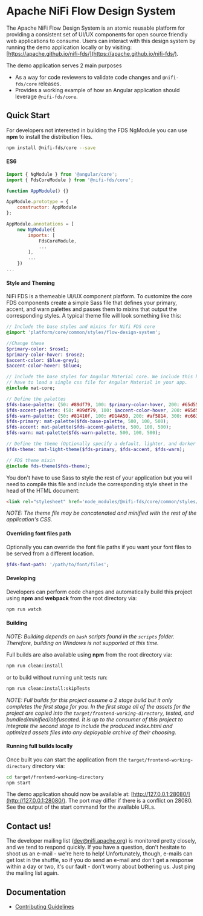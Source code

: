 # Apache NiFi Flow Design System

The Apache NiFi Flow Design System is an atomic reusable platform for providing a consistent set of UI/UX components for open source friendly web applications to consume. Users can interact with this design system by running the demo application locally or by visiting: [https://apache.github.io/nifi-fds/](https://apache.github.io/nifi-fds/).

The demo application serves 2 main purposes
* As a way for code reviewers to validate code changes and `@nifi-fds/core` releases. 
* Provides a working example of how an Angular application should leverage `@nifi-fds/core`.

## Quick Start
For developers not interested in building the FDS NgModule you can use **npm** to install the distribution files.

```bash
npm install @nifi-fds/core --save
```

#### ES6
```javascript
import { NgModule } from '@angular/core';
import { FdsCoreModule } from '@nifi-fds/core';

function AppModule() {}

AppModule.prototype = {
    constructor: AppModule
};

AppModule.annotations = [
    new NgModule({
        imports: [
            FdsCoreModule,
            ...
        ],
        ...
    })
...
```

#### Style and Theming
NiFi FDS is a themeable UI/UX component platform. To customize the core FDS components create a simple Sass file that defines your primary, accent, and warn palettes and passes them to mixins that output the corresponding styles. A typical theme file will look something like this:

```sass
// Include the base styles and mixins for Nifi FDS core
@import 'platform/core/common/styles/flow-design-system';

//Change these
$primary-color: $rose1;
$primary-color-hover: $rose2;
$accent-color: $blue-grey1;
$accent-color-hover: $blue4;

// Include the base styles for Angular Material core. We include this here so that you only
// have to load a single css file for Angular Material in your app.
@include mat-core;

// Define the palettes
$fds-base-palette: (50: #89df79, 100: $primary-color-hover, 200: #65d550, 300: #53d03b, 400: #46c32f, 500: $primary-color, 600: $primary-color, 700: #89df79, 800: #29701b, 900: #215c16, A100: #9be48d, A200: #ade9a2, A400: #bfedb6, A700: #1a4711, contrast: (50: $black-87-opacity, 100: $black-87-opacity, 200: $black-87-opacity, 300: white, 400: white, 500: $white-87-opacity, 600: $white-87-opacity, 700: $white-87-opacity, 800: $white-87-opacity, 900: $white-87-opacity, A100: $black-87-opacity, A200: white, A400: white, A700: $white-87-opacity));
$fds-accent-palette: (50: #89df79, 100: $accent-color-hover, 200: #65d550, 300: #53d03b, 400: #46c32f, 500: $accent-color, 600: $accent-color, 700: #89df79, 800: #29701b, 900: #215c16, A100: #9be48d, A200: #ade9a2, A400: #bfedb6, A700: #1a4711, contrast: (50: $black-87-opacity, 100: $black-87-opacity, 200: $black-87-opacity, 300: white, 400: white, 500: $white-87-opacity, 600: $white-87-opacity, 700: $white-87-opacity, 800: $white-87-opacity, 900: $white-87-opacity, A100: $black-87-opacity, A200: white, A400: white, A700: $white-87-opacity));
$fds-warn-palette: (50: #81410f, 100: #D14A50, 200: #af5814, 300: #c66317, 400: #dd6f19, 500: $warn-color, 600: $warn-color, 700: #eea66e, 800: #f1b485, 900: #f4c29b, A100: #ec9857, A200: #89df79, A400: #89df79, A700: #f6d0b2, contrast: (50: $black-87-opacity, 100: $black-87-opacity, 200: $black-87-opacity, 300: white, 400: white, 500: $white-87-opacity, 600: $white-87-opacity, 700: $white-87-opacity, 800: $white-87-opacity, 900: $white-87-opacity, A100: $black-87-opacity, A200: white, A400: white, A700: $white-87-opacity));
$fds-primary: mat-palette($fds-base-palette, 500, 100, 500);
$fds-accent: mat-palette($fds-accent-palette, 500, 100, 500);
$fds-warn: mat-palette($fds-warn-palette, 500, 100, 500);

// Define the theme (Optionally specify a default, lighter, and darker hue.)
$fds-theme: mat-light-theme($fds-primary, $fds-accent, $fds-warn);

// FDS theme mixin
@include fds-theme($fds-theme);
```

You don't have to use Sass to style the rest of your application but you will need to compile this file and include the corresponding style sheet in the head of the HTML document:

```html
<link rel="stylesheet" href='node_modules/@nifi-fds/core/common/styles/css/flow-design-system.min.css'/>
```

_NOTE: The theme file may be concatenated and minified with the rest of the application's CSS._

#### Overriding font files path
Optionally you can override the font file paths if you want your font files to be served from a different location.

```sass
$fds-font-path: '/path/to/font/files';
```

#### Developing
Developers can perform code changes and automatically build this project using **npm** and **webpack** from the root directory via:

```bash
npm run watch 
```

#### Building
_NOTE: Building depends on `bash` scripts found in the `scripts` folder. Therefore, building on Windows is not supported at this time._

Full builds are also available using **npm** from the root directory via:

```bash
npm run clean:install
```

or to build without running unit tests run:

```bash
npm run clean:install:skipTests
```

_NOTE: Full builds for this project assume a 2 stage build but it only completes the first stage for you. In the first stage all of the assets for the project are copied into the `target/frontend-working-directory`, tested, and bundled/minified/obfuscated. It is up to the consumer of this project to integrate the second stage to include the produced index.html and optimized assets files into any deployable archive of their choosing._

#### Running full builds locally
Once built you can start the application from the `target/frontend-working-directory` directory via:

```bash
cd target/frontend-working-directory
npm start
```

The demo application should now be available at: [http://127.0.0.1:28080/](http://127.0.0.1:28080/). The port may differ if there is a conflict on 28080. See the output of the start command for the available URLs.

## Contact us!
The developer mailing list (dev@nifi.apache.org) is monitored pretty closely, and we tend to respond quickly.  If you have a question, don't hesitate to shoot us an e-mail - we're here to help! Unfortunately, though, e-mails can get lost in the shuffle, so if you do send an e-mail and don't get a response within a day or two, it's our fault - don't worry about bothering us. Just ping the mailing list again.

## Documentation
* [Contributing Guidelines](docs/CONTRIBUTING.md)
